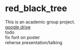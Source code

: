 # red_black_tree
This is an academic group project.<br>
<a target="_blank" href="https://drive.google.com/drive/folders/0B5JPvqgovE_DRG5kb1NJc3VMZlk">google drive</a>
<br>todo<br>
fix font on poster 
<br>reherse presentation/talking
